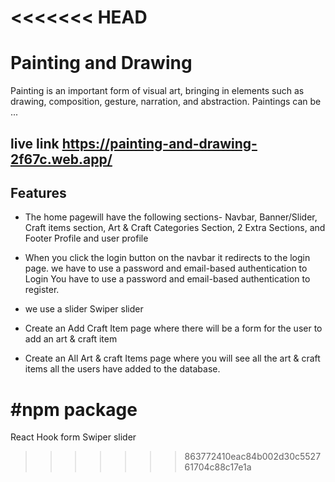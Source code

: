 <<<<<<< HEAD
=======
# Painting and Drawing
Painting is an important form of visual art, bringing in elements such as drawing, composition, gesture, narration, and abstraction. Paintings can be ...
 ## live link https://painting-and-drawing-2f67c.web.app/
## Features
- The home pagewill have the following sections- Navbar, Banner/Slider, Craft items section, Art & Craft Categories Section, 2 Extra Sections, and Footer Profile and user profile
- When you click the login button on the navbar it redirects to the login page. we have to use a password and email-based authentication to Login You have to use a password and email-based authentication to register.

- we use a slider Swiper slider

- Create an Add Craft Item page where there will be a form for the user to add an art & craft item

- Create an All Art & craft Items page where you will see all the art & craft items all the users have added to the database.

# #npm package
React Hook form
Swiper slider
>>>>>>> 863772410eac84b002d30c552761704c88c17e1a
